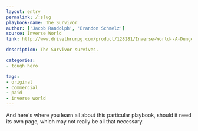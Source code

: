 ```yaml
---
layout: entry
permalink: /:slug
playbook-name: The Survivor
author: ['Jacob Randolph', 'Brandon Schmelz']
source: Inverse World
link: http://www.drivethrurpg.com/product/128281/Inverse-World--A-Dungeon-World-Supplement

description: The Survivor survives.

categories:
- tough hero

tags:
- original
- commercial
- paid
- inverse world
---
```


And here's where you learn all about this particular playbook, should it need its own page, which may not really be all that necessary.
